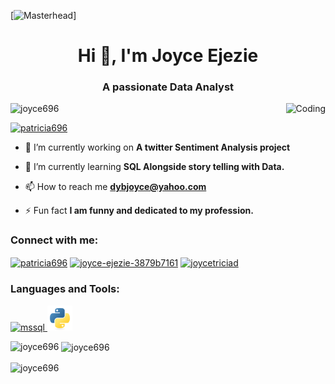 [![Masterhead](https://encrypted-tbn0.gstatic.com/images?q=tbn:ANd9GcTOgq7Nqzq2F3_uDBEsIXQhNNBsri5mYWGQU5_tFlciM1zcUHB9qgJxzhvCthvwYEP6fy8&usqp=CAU)]
<h1 align="center">Hi 👋, I'm Joyce Ejezie</h1>
<h3 align="center">A passionate Data Analyst</h3>
<img align="right" alt="Coding" widgth="400" src="https://th.bing.com/th/id/OIP.bTa-sT50ePxilWFb8FVucgHaIN?w=154&h=180&c=7&r=0&o=5&dpr=1.5&pid=1.7">

<p align="left"> <img src="https://komarev.com/ghpvc/?username=joyce696&label=Profile%20views&color=0e75b6&style=flat" alt="joyce696" /> </p>

<p align="left"> <a href="https://twitter.com/patricia696" target="blank"><img src="https://img.shields.io/twitter/follow/patricia696?logo=twitter&style=for-the-badge" alt="patricia696" /></a> </p>

- 🔭 I’m currently working on **A twitter Sentiment Analysis project**

- 🌱 I’m currently learning **SQL Alongside story telling with Data.**

- 📫 How to reach me **dybjoyce@yahoo.com**

- ⚡ Fun fact **I am funny and dedicated to my profession.**

<h3 align="left">Connect with me:</h3>
<p align="left">
<a href="https://twitter.com/patricia696" target="blank"><img align="center" src="https://raw.githubusercontent.com/rahuldkjain/github-profile-readme-generator/master/src/images/icons/Social/twitter.svg" alt="patricia696" height="30" width="40" /></a>
<a href="https://linkedin.com/in/joyce-ejezie-3879b7161" target="blank"><img align="center" src="https://raw.githubusercontent.com/rahuldkjain/github-profile-readme-generator/master/src/images/icons/Social/linked-in-alt.svg" alt="joyce-ejezie-3879b7161" height="30" width="40" /></a>
<a href="https://instagram.com/joycetriciad" target="blank"><img align="center" src="https://raw.githubusercontent.com/rahuldkjain/github-profile-readme-generator/master/src/images/icons/Social/instagram.svg" alt="joycetriciad" height="30" width="40" /></a>
</p>

<h3 align="left">Languages and Tools:</h3>
<p align="left"> <a href="https://www.microsoft.com/en-us/sql-server" target="_blank" rel="noreferrer"> <img src="https://www.svgrepo.com/show/303229/microsoft-sql-server-logo.svg" alt="mssql" width="40" height="40"/> </a> <a href="https://www.python.org" target="_blank" rel="noreferrer"> <img src="https://raw.githubusercontent.com/devicons/devicon/master/icons/python/python-original.svg" alt="python" width="40" height="40"/> </a> </p>

<p><img align="left" src="https://github-readme-stats.vercel.app/api/top-langs?username=joyce696&show_icons=true&locale=en&layout=compact" alt="joyce696" /></p>

<p>&nbsp;<img align="center" src="https://github-readme-stats.vercel.app/api?username=joyce696&show_icons=true&locale=en" alt="joyce696" /></p>

<p><img align="center" src="https://github-readme-streak-stats.herokuapp.com/?user=joyce696&" alt="joyce696" /></p>
